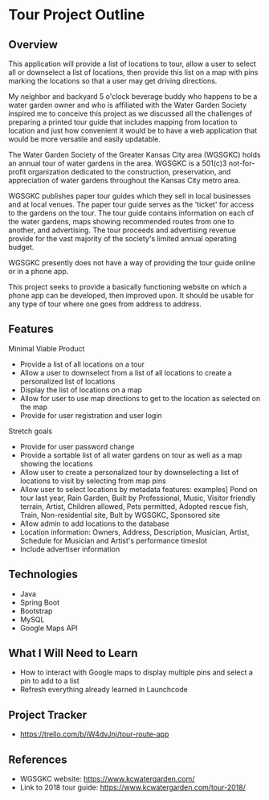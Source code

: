 # Tour Project Outline

## Overview

This application will provide a list of locations to tour, allow a user to select all or downselect a list of locations, then provide this list on a map with pins marking the locations so that a user may get driving directions.

My neighbor and backyard 5 o'clock beverage buddy who happens to be a water garden owner and who is affiliated with the Water Garden Society inspired me to conceive this project as we discussed all the challenges of preparing a printed tour guide that includes mapping from location to location and just how convenient it would be to have a web application that would be more versatile and easily updatable.

The Water Garden Society of the Greater Kansas City area (WGSGKC) holds an annual tour of water gardens in the area. WGSGKC is a 501(c)3 not-for-profit organization dedicated to the construction, preservation, and appreciation of water gardens throughout the Kansas City metro area.

WGSGKC publishes paper tour guides which they sell in local businesses and at local venues.  The paper tour guide serves as the 'ticket' for access to the gardens on the tour. The tour guide contains information on each of the water gardens, maps showing recommended routes from one to another, and advertising.  The tour proceeds and advertising revenue provide for the vast majority of the society's limited annual operating budget.

WGSGKC presently does not have a way of providing the tour guide online or in a phone app.

This project seeks to provide a basically functioning website on which a phone app can be developed, then improved upon. It should be usable for any type of tour where one goes from address to address.


## Features

Minimal Viable Product

- Provide a list of all locations on a tour
- Allow a user to downselect from a list of all locations to create a personalized list of locations
- Display the list of locations on a map
- Allow for user to use map directions to get to the location as selected on the map
- Provide for user registration and user login

Stretch goals

- Provide for user password change
- Provide a sortable list of all water gardens on tour as well as a map showing the locations
- Allow user to create a personalized tour by downselecting a list of locations to visit by selecting from map pins
- Allow user to select locations by metadata features: examples] Pond on tour last year, Rain Garden, Built by Professional, Music, Visitor friendly terrain, Artist, Children allowed, Pets permitted, Adopted rescue fish, Train, Non-residential site, Bult by WGSGKC, Sponsored site
- Allow admin to add locations to the database
- Location information: Owners, Address, Description, Musician, Artist, Schedule for Musician and Artist's performance timeslot
- Include advertiser information

## Technologies
- Java
- Spring Boot
- Bootstrap
- MySQL
- Google Maps API

## What I Will Need to Learn
- How to interact with Google maps to display multiple pins and select a pin to add to a list
- Refresh everything already learned in Launchcode

## Project Tracker
- https://trello.com/b/iW4dvJnj/tour-route-app

## References
- WGSGKC website: https://www.kcwatergarden.com/
- Link to 2018 tour guide: https://www.kcwatergarden.com/tour-2018/

